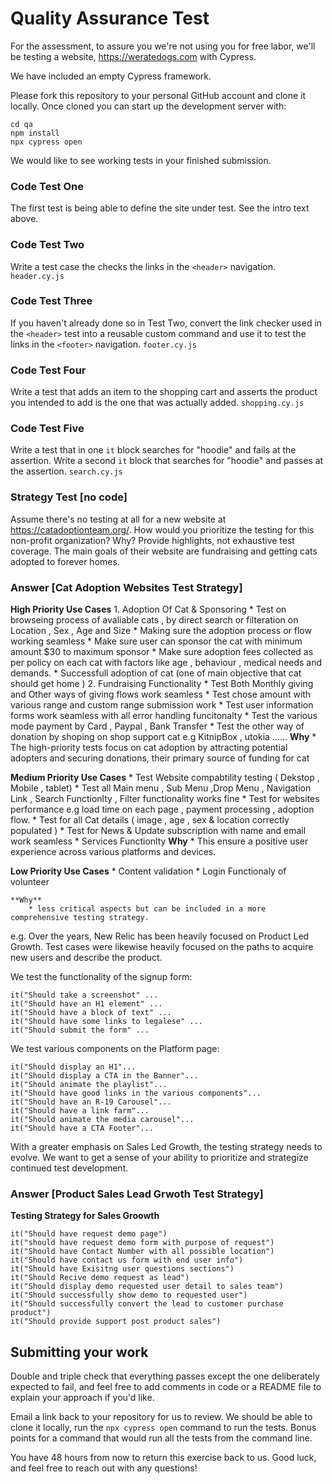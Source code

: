 # Quality Assurance Test

For the assessment, to assure you we're not using you for free labor, we'll be testing a website, https://weratedogs.com with Cypress.

We have included an empty Cypress framework.

Please fork this repository to your personal GitHub account and clone it locally. Once cloned you can start up the development server with:

```
cd qa
npm install
npx cypress open
```

We would like to see working tests in your finished submission.

### Code Test One
The first test is being able to define the site under test. See the intro text above.

### Code Test Two
Write a test case the checks the links in the `<header>` navigation. `header.cy.js`

### Code Test Three
If you haven't already done so in Test Two, convert the link checker used in the `<header>` test into a reusable custom command and use it to test the links in the `<footer>` navigation. `footer.cy.js`

### Code Test Four
Write a test that adds an item to the shopping cart and asserts the product you intended to add is the one that was actually added. `shopping.cy.js`

### Code Test Five
Write a test that in one `it` block searches for "hoodie" and fails at the assertion. Write a second `it` block that searches for "hoodie" and passes at the assertion. `search.cy.js`

### Strategy Test [no code]
Assume there's no testing at all for a new website at https://catadoptionteam.org/. How would you prioritize the testing for this non-profit organization? Why? Provide highlights, not exhaustive test coverage. The main goals of their website are fundraising and getting cats adopted to forever homes.

### Answer [Cat Adoption Websites Test Strategy]
**High Priority Use Cases**
    1. Adoption Of Cat & Sponsoring
        * Test on browseing process of avaliable cats , by direct search or filteration on Location , Sex , Age and Size
        * Making sure the adoption process or flow working seamless
        * Make sure user can sponsor the cat with minimum amount $30 to maximum sponsor
        * Make sure adoption fees collected as per policy on each cat with factors like age , behaviour , medical needs and demands.
        * Successfull adoption of cat (one of main objective that cat should get home )
    2. Fundraising Functionality
        * Test Both Monthly giving and Other ways of giving flows work seamless
        * Test chose amount with various range and custom range submission work
        * Test user information forms work seamless with all error handling funcitonalty
        * Test the various mode payment by Card , Paypal , Bank Transfer
        * Test the other way of donation by shoping on shop support cat
        e.g KitnipBox , utokia ......
    **Why** 
        * The high-priority tests focus on cat adoption by attracting potential adopters and securing donations, their primary source of funding for cat

**Medium Priority Use Cases**
        * Test Website compabtility testing ( Dekstop , Mobile , tablet)
        * Test all Main menu , Sub Menu ,Drop Menu , Navigation Link , Search Functionlty , Filter functionality works fine
        * Test for websites performance e.g load time on each page , payment processing , adoption flow.
        * Test for all Cat details ( image , age , sex & location correctly populated )
        * Test for News & Update subscription with name and email work seamless
        * Services Functionlty
    **Why** 
        * This ensure a positive user experience across various platforms and devices.

**Low Priority Use Cases**
        * Content validation
        * Login Functionaly of volunteer
   
    **Why** 
        * less critical aspects but can be included in a more comprehensive testing strategy.



e.g. Over the years, New Relic has been heavily focused on Product Led Growth. Test cases were likewise heavily focused on the paths to acquire new users and describe the product.

We test the functionality of the signup form:
 
 ```
 it("Should take a screenshot" ...
 it("Should have an H1 element" ...
 it("Should have a block of text" ...
 it("Should have some links to legalese" ...
 it("Should submit the form" ...
 ```

We test various components on the Platform page:

```
it("Should display an H1"...
it("Should display a CTA in the Banner"...
it("Should animate the playlist"...
it("Should have good links in the various components"...
it("Should have an R-19 Carousel"...
it("Should have a link farm"...
it("Should animate the media carousel"...
it("Should have a CTA Footer"...
```

 With a greater emphasis on Sales Led Growth, the testing strategy needs to evolve. We want to get a sense of your ability to prioritize and strategize continued test development.

### Answer [Product Sales Lead Grwoth Test Strategy]
**Testing Strategy for Sales Groowth**
```
it("Should have request demo page")
it("should have request demo form with purpose of request")
it("Should have Contact Number with all possible location")
it("Should have contact us form with end user info")
it("Should have Exisitng user questions sections")
it("Should Recive demo request as lead")
it("Should display demo requested user detail to sales team")
it("Should successfully show demo to requested user")
it("Should successfully convert the lead to customer purchase product")
it("Should provide support post product sales")
```


## Submitting your work

Double and triple check that everything passes except the one deliberately expected to fail, and feel free to add comments in code or a README file to explain your approach if you'd like.

Email a link back to your repository for us to review. We should be able to clone it locally, run the `npx cypress open` command to run the tests. Bonus points for a command that would run all the tests from the command line.

You have 48 hours from now to return this exercise back to us. Good luck, and feel free to reach out with any questions!
